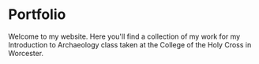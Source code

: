 # Portfolio
Welcome to my website. Here you'll find a collection of my work for my Introduction to Archaeology class taken at the College of the Holy Cross in Worcester.

